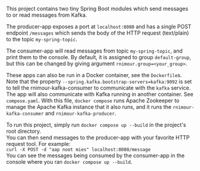 This project contains two tiny Spring Boot modules which send messages to or read messages from Kafka.

The producer-app exposes a port at `localhost:8080` and has a single POST endpoint `/messages`
which sends the body of the HTTP request (text/plain) to the topic `my-spring-topic`.

The consumer-app will read messages from topic `my-spring-topic`, and print them to the console. 
By default, it is assigned to group `default-group`, but this can be changed by giving argument `rnimour.group=<your_group>`.

These apps can also be run in a Docker container, see the `Dockerfile`s.\
Note that the property `--spring.kafka.bootstrap-servers=kafka:9092` is set 
to tell the rnimour-kafka-consumer to communicate with the `kafka` service.
The app will also communicate with Kafka running in another container. See `compose.yaml`.
With this file, `docker compose` runs Apache Zookeeper to manage the Apache Kafka instance that it also runs,
and it runs the `rnimour-kafka-consumer` and `rnimour-kafka-producer`.

To run this project, simply run `docker compose up --build` in the project's root directory.\
You can then send messages to the producer-app with your favorite HTTP request tool. For example:\
`curl -X POST -d "aap noot mies" localhost:8080/message`\
You can see the messages being consumed by the consumer-app in the console where you ran `docker compose up --build`.
